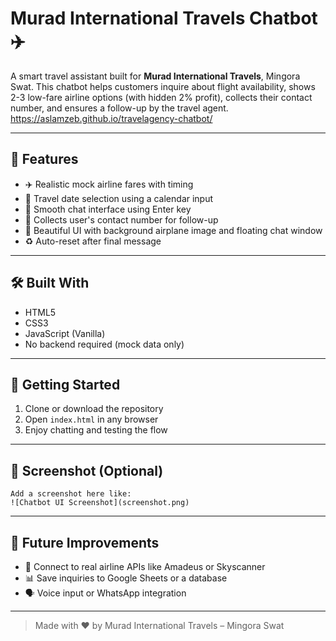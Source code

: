 
# Murad International Travels Chatbot ✈️

A smart travel assistant built for **Murad International Travels**, Mingora Swat. This chatbot helps customers inquire about flight availability, shows 2-3 low-fare airline options (with hidden 2% profit), collects their contact number, and ensures a follow-up by the travel agent.
https://aslamzeb.github.io/travelagency-chatbot/

---

## 🧩 Features

- ✈️ Realistic mock airline fares with timing  
- 📆 Travel date selection using a calendar input  
- 💬 Smooth chat interface using Enter key  
- 📱 Collects user's contact number for follow-up  
- 🎨 Beautiful UI with background airplane image and floating chat window  
- ♻️ Auto-reset after final message

---

## 🛠️ Built With

- HTML5  
- CSS3  
- JavaScript (Vanilla)  
- No backend required (mock data only)

---

## 🚀 Getting Started

1. Clone or download the repository  
2. Open `index.html` in any browser  
3. Enjoy chatting and testing the flow

---

## 📸 Screenshot (Optional)

```
Add a screenshot here like:
![Chatbot UI Screenshot](screenshot.png)
```

---

## 🔮 Future Improvements

- 🔗 Connect to real airline APIs like Amadeus or Skyscanner  
- 📊 Save inquiries to Google Sheets or a database  
- 🗣️ Voice input or WhatsApp integration

---

> Made with ❤️ by Murad International Travels – Mingora Swat
